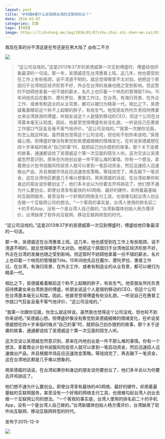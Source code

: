 ```yaml
---
layout: post
title: "#书摘#是什么在阻碍台湾的互联网创业？"
date: 2016-01-07
categories: 文章
tags: [科技]
image: https://lishuhang.me/img/2016/01/07/shu-zhai-shi-shen-me-zai/01.jpg
---
```


我现在真的分不清这是在夸还是在黑大陆了 @佐二不方

![](http://mmbiz.qpic.cn/mmbiz/AdRKyBVLoHJs49ug1EjTViccztJda4MiaauTv5pjV12REmEkDCWA8GcQgEgBbnsjc453ms2nPb72C3YeNfo6ApeA/0?wx_fmt=gif)

> “这公司没戏的。”这是2013年37岁的吴德威第一次见到傅盛时，傅盛给他印象最深的一句话。那一年，吴德威还在台湾惠普上班。这几年，他也感受到在工作上有些瓶颈，说不清道不明的，就总觉得哪里不太对劲。他把这个原因归于台湾地区经济形势不好，外企在台湾的发展也随之受到影响。但这暂时不妨碍他拿着一份不错的薪水，名片上也印着一个响亮的管理层Title。15年间他先后在戴尔、摩托罗拉、惠普工作过。在台湾，有海归背景、在外企工作、或者有制造业的从业背景，都可以被归为精英一代。相比之下，吴德威看着眼前这个称不上起眼的胖子，有些生气。他受朋友所托负责招待携妻女来台湾旅游的傅盛，听朋友说这个人是猎豹移动的CEO，但这个公司在台湾基本毫无认知度。因此，他甚至觉得傅盛有些没礼貌，一听说自己在惠普工作就口气狂妄且毫不客气地评价，“这公司没戏的。”“我第一次跟你见面，你怎么就这样说。虽然我也觉得这个公司没戏，但也轮不到你来说吧。”吴德威心想。但傅盛好像没有察觉到吴德威细微的情绪变化，在听说吴德威想在四十岁来临时做点“自己的事”时，就把自己创办猎豹的故事，那个关于逆袭的故事，通通都说给了吴德威这个第一次见面的陌生人听。这次交谈让吴德威忽然意识到，原来在内地创业是一件不那么难的事情。你有一个想法，拿着商业计划书说服风险投资人就可以拿到一笔启动资金，然后迅速招人迅速做出产品，并且根据市场反应迅速改变策略。等钱烧完了，再去融下一笔资金，这在台湾地区都是几乎难以想象的。用吴德威的话说，在台湾如果你和身边的朋友说你要创业了，他们多半会以为你要去开鸡排店了。他们想不通为什么要创业。即使台湾享有最快的4G网络、最好的硬件，却用着最基础的互联网服务，甚至没有一个好用的网络支付工具，也很难勾起台湾人创业去做一个互联网公司的想法。“一个客观的事实是，台湾人使用的排名前二十的手机App，没有一个是台湾人自己做的。”台湾新媒体创始人杨方儒评价，台湾缺席了软件向互联网、移动互联网转型的时代。

“这公司没戏的。”这是2013年37岁的吴德威第一次见到傅盛时，傅盛给他印象最深的一句话。

那一年，吴德威还在台湾惠普上班。这几年，他也感受到在工作上有些瓶颈，说不清道不明的，就总觉得哪里不太对劲。他把这个原因归于台湾地区经济形势不好，外企在台湾的发展也随之受到影响。但这暂时不妨碍他拿着一份不错的薪水，名片上也印着一个响亮的管理层Title。15年间他先后在戴尔、摩托罗拉、惠普工作过。在台湾，有海归背景、在外企工作、或者有制造业的从业背景，都可以被归为精英一代。

相比之下，吴德威看着眼前这个称不上起眼的胖子，有些生气。他受朋友所托负责招待携妻女来台湾旅游的傅盛，听朋友说这个人是猎豹移动的CEO，但这个公司在台湾基本毫无认知度。因此，他甚至觉得傅盛有些没礼貌，一听说自己在惠普工作就口气狂妄且毫不客气地评价，“这公司没戏的。”

“我第一次跟你见面，你怎么就这样说。虽然我也觉得这个公司没戏，但也轮不到你来说吧。”吴德威心想。但傅盛好像没有察觉到吴德威细微的情绪变化，在听说吴德威想在四十岁来临时做点“自己的事”时，就把自己创办猎豹的故事，那个关于逆袭的故事，通通都说给了吴德威这个第一次见面的陌生人听。

这次交谈让吴德威忽然意识到，原来在内地创业是一件不那么难的事情。你有一个想法，拿着商业计划书说服风险投资人就可以拿到一笔启动资金，然后迅速招人迅速做出产品，并且根据市场反应迅速改变策略。等钱烧完了，再去融下一笔资金，这在台湾地区都是几乎难以想象的。

用吴德威的话说，在台湾如果你和身边的朋友说你要创业了，他们多半会以为你要去开鸡排店了。

他们想不通为什么要创业。即使台湾享有最快的4G网络、最好的硬件，却用着最基础的互联网服务，甚至没有一个好用的网络支付工具，也很难勾起台湾人创业去做一个互联网公司的想法。“一个客观的事实是，台湾人使用的排名前二十的手机App，没有一个是台湾人自己做的。”台湾新媒体创始人杨方儒评价，台湾缺席了软件向互联网、移动互联网转型的时代。

发布于2015-12-9

![](https://lishuhang.me/img/2016/01/07/shu-zhai-shi-shen-me-zai/01.jpg)